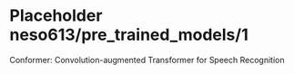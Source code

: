 # Placeholder neso613/pre_trained_models/1
Conformer: Convolution-augmented Transformer for Speech Recognition


